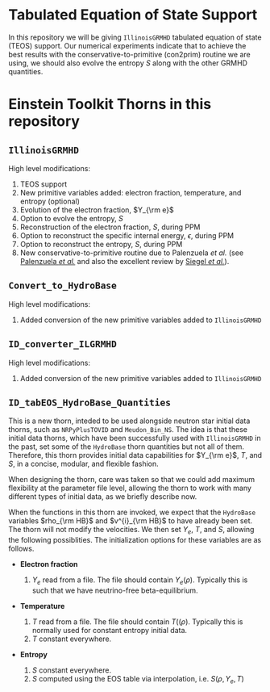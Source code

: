 # Tabulated Equation of State Support

In this repository we will be giving `IllinoisGRMHD` tabulated equation of state (TEOS) support. Our numerical experiments indicate that to achieve the best results with the conservative-to-primitive (con2prim) routine we are using, we should also evolve the entropy $S$ along with the other GRMHD quantities.

# Einstein Toolkit Thorns in this repository

## `IllinoisGRMHD`

High level modifications:

1. TEOS support
1. New primitive variables added: electron fraction, temperature, and entropy (optional)
1. Evolution of the electron fraction, $Y_{\rm e}$
1. Option to evolve the entropy, $S$
1. Reconstruction of the electron fraction, $S$, during PPM
1. Option to reconstruct the specific internal energy, $\epsilon$, during PPM
1. Option to reconstruct the entropy, $S$, during PPM
1. New conservative-to-primitive routine due to Palenzuela *et al.* (see [Palenzuela *et al.*](https://arxiv.org/pdf/1505.01607.pdf) and also the excellent review by [Siegel *et al.*](https://arxiv.org/pdf/1712.07538.pdf)).

## `Convert_to_HydroBase`

High level modifications:

1. Added conversion of the new primitive variables added to `IllinoisGRMHD`

## `ID_converter_ILGRMHD`

High level modifications:

1. Added conversion of the new primitive variables added to `IllinoisGRMHD`

## `ID_tabEOS_HydroBase_Quantities`

This is a new thorn, inteded to be used alongside neutron star initial data thorns, such as `NRPyPlusTOVID` and `Meudon_Bin_NS`. The idea is that these initial data thorns, which have been successfully used with `IllinoisGRMHD` in the past, set some of the `HydroBase` thorn quantities but not all of them. Therefore, this thorn provides initial data capabilities for $Y_{\rm e}$, $T$, and $S$, in a concise, modular, and flexible fashion.

When designing the thorn, care was taken so that we could add maximum flexibility at the parameter file level, allowing the thorn to work with many different types of initial data, as we briefly describe now.

When the functions in this thorn are invoked, we expect that the `HydroBase` variables $rho_{\rm HB}$ and $v^{i}_{\rm HB}$ to have already been set. The thorn will not modify the velocities. We then set $Y_{e}$, $T$, and $S$, allowing the following possiblities. The initialization options for these variables are as follows.

* **Electron fraction**
  1. $Y_{e}$ read from a file. The file should contain $Y_{e}\left(\rho\right)$. Typically this is such that we have neutrino-free beta-equilibrium.

* **Temperature**
  1. $T$ read from a file. The file should contain $T(\left(\rho\right)$. Typically this is normally used for constant entropy initial data.
  1. $T$ constant everywhere.

* **Entropy**
  1. $S$ constant everywhere.
  1. $S$ computed using the EOS table via interpolation, i.e. $S\left(\rho,Y_{e},T\right)$